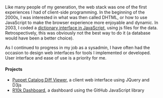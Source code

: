 Like many people of my generation, the web stack was one of the first experiences I had of client-side programming. In the beginning of the 2000s, I was interested in what was then called DHTML, or how to use JavaScript to make the browser experience more enjoyable and dynamic. In 2003, I coded a [dictionary interface in JavaScript](http://dicionarii.free.fr/), using js files for the data. Retrospectively, this was obviously not the best way to do it (a database would have been a better choice).

As I continued to progress in my job as a sysadmin, I have often had the occasion to design web interfaces for tools I implemented or developed. User interface and ease of use is a priority for me.


#### Projects

* [Puppet Catalog Diff Viewer](https://github.com/camptocamp/puppet-catalog-diff-viewer), a client web interface using JQuery and D3js
* [R10k Dashboard](https://github.com/camptocamp/r10k-dashboard), a dashboard using the GitHub JavaScript library
